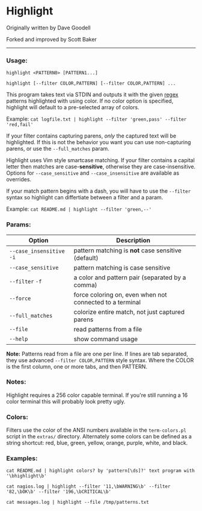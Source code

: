 # Highlight

Originally written by Dave Goodell

Forked and improved by Scott Baker

---

### Usage:

```
highlight <PATTERN0> [PATTERN1...]

highlight [--filter COLOR,PATTERN] [--filter COLOR,PATTERN] ...
```

This program takes text via STDIN and outputs it with the given
[regex](https://perldoc.perl.org/perlre.html) patterns highlighted with using color.
If no color option is specified, highlight will default to a pre-selected array
of colors.

Example: `cat logfile.txt | highlight --filter 'green,pass' --filter 'red,fail'`

If your filter contains capturing parens, *only* the captured text will be
highlighted. If this is not the behavior you want you can use non-capturing
parens, or use the `--full_matches` param.

Highlight uses Vim style smartcase matching. If your filter contains a capital
letter then matches are case-**sensitive**, otherwise they are case-insensitive.
Options for `--case_sensitive` and `--case_insensitive` are available as overrides.

If your match pattern begins with a dash, you will have to use the `--filter` syntax
so highlight can differtiate between a filter and a param.

Example: `cat README.md | highlight --filter 'green,--'`

### Params:

| Option                   | Description                                              |
| ------------------------ | -------------------------------------------------------- |
| `--case_insensitive` `-i`| pattern matching is **not** case sensitive (default)     |
| `--case_sensitive`       | pattern matching is case sensitive                       |
| `--filter` `-f`          | a color and pattern pair (separated by a comma)          |
| `--force`                | force coloring on, even when not connected to a terminal |
| `--full_matches`         | colorize entire match, not just captured parens          |
| `--file`                 | read patterns from a file                                |
| `--help`                 | show command usage                                       |

**Note:** Patterns read from a file are one per line. If lines are tab separated,
they use advanced `--filter COLOR,PATTERN` style syntax. Where the COLOR is the
first column, one or more tabs, and then PATTERN.

### Notes:
Highlight requires a 256 color capable terminal. If you're still running a 16
color terminal this will probably look pretty ugly.

### Colors:

Filters use the color of the ANSI numbers available in the `term-colors.pl`
script in the `extras/` directory. Alternately some colors can be defined as a
string shortcut: red, blue, green, yellow, orange, purple, white, and black.

### Examples:
```
cat README.md | highlight colors? by 'pattern[\ds]?' text program with '\bhighlight\b'

cat nagios.log | highlight --filter '11,\bWARNING\b' --filter '82,\bOK\b' --filter '196,\bCRITICAL\b'

cat messages.log | highlight --file /tmp/patterns.txt
```
